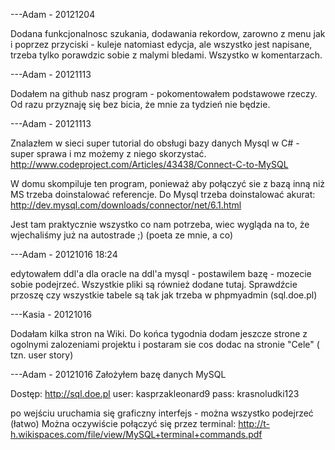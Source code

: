 ﻿---Adam - 20121204

Dodana funkcjonalnosc szukania, dodawania rekordow, zarowno z menu jak i poprzez przyciski - kuleje natomiast edycja, ale wszystko jest napisane, trzeba tylko porawdzic sobie z malymi bledami. Wszystko w komentarzach.


---Adam - 20121113

Dodałem na github nasz program - pokomentowałem podstawowe rzeczy. Od razu przyznaję się bez bicia, że mnie za tydzień nie będzie.


---Adam - 20121113

Znalazłem w sieci super tutorial do obsługi bazy danych Mysql w C# - super sprawa i mz możemy z niego skorzystać.
http://www.codeproject.com/Articles/43438/Connect-C-to-MySQL

W domu skompiluje ten program, ponieważ aby połączyć sie z bazą inną niż MS trzeba doinstalować referencje. Do Mysql trzeba doinstalować akurat: http://dev.mysql.com/downloads/connector/net/6.1.html

Jest tam praktycznie wszystko co nam potrzeba, wiec wygląda na to, że wjechaliśmy już na autostrade ;) (poeta ze mnie, a co)


---Adam - 20121016 18:24

edytowałem ddl'a dla oracle na ddl'a mysql - postawilem bazę - mozecie sobie podejrzeć. Wszystkie pliki są również dodane tutaj. Sprawdźcie przoszę czy wszystkie tabele są tak jak trzeba w phpmyadmin (sql.doe.pl)


---Kasia - 20121016

Dodałam kilka stron na Wiki. Do końca tygodnia dodam jeszcze strone z ogolnymi zalozeniami projektu i postaram sie cos dodac na stronie "Cele" ( tzn. user story)


---Adam - 20121016
Założyłem bazę danych MySQL

Dostęp:
http://sql.doe.pl
user: kasprzakleonard9
pass: krasnoludki123

po wejściu uruchamia się graficzny interfejs - można wszystko podejrzeć (łatwo)
Można oczywiście połączyć się przez terminal: http://t-h.wikispaces.com/file/view/MySQL+terminal+commands.pdf

